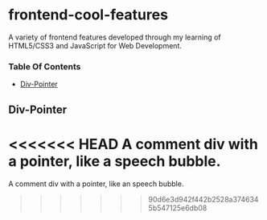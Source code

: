 # frontend-cool-features

A variety of frontend features developed through my learning of HTML5/CSS3 and JavaScript for Web Development.

### Table Of Contents

* [Div-Pointer](#Div-Pointer)

## Div-Pointer
<<<<<<< HEAD
A comment div with a pointer, like a speech bubble.
=======
A comment div with a pointer, like an speech bubble.
>>>>>>> 90d6e3d942f442b2528a3746345b547125e6db08
